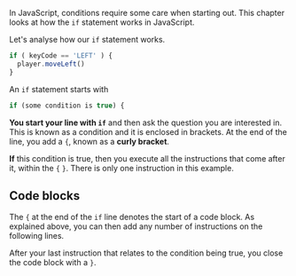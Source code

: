In JavaScript, conditions require some care when starting out. This chapter looks at how the `if` statement works in JavaScript.

Let's analyse how our `if` statement works.

```javascript
if ( keyCode == 'LEFT' ) {
  player.moveLeft()
} 
```

An `if` statement starts with 

```javascript
if (some condition is true) {
```

**You start your line with `if`** and then ask the question you are interested in. This is known as a condition and it is enclosed in brackets. At the end of the line, you add a `{`, known as a **curly bracket**. 

**If** this condition is true, then you execute all the instructions that come after it, within the `{` `}`. There is only one instruction in this example.

## Code blocks
The `{` at the end of the `if` line denotes the start of a code block. As explained above, you can then add any number of instructions on the following lines.

After your last instruction that relates to the condition being true, you close the code block with a `}`.



